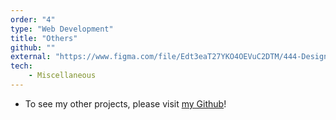 ```yaml
---
order: "4"
type: "Web Development"
title: "Others"
github: ""
external: "https://www.figma.com/file/Edt3eaT27YKO4OEVuC2DTM/444-Design-A?node-id=0%3A1"
tech:
    - Miscellaneous
---
```


* To see my other projects, please visit [my Github](https://github.com/philchapdelaine)!

